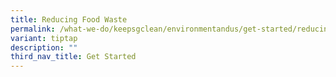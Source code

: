 ```yaml
---
title: Reducing Food Waste
permalink: /what-we-do/keepsgclean/environmentandus/get-started/reducing-food-waste/
variant: tiptap
description: ""
third_nav_title: Get Started
---
```

